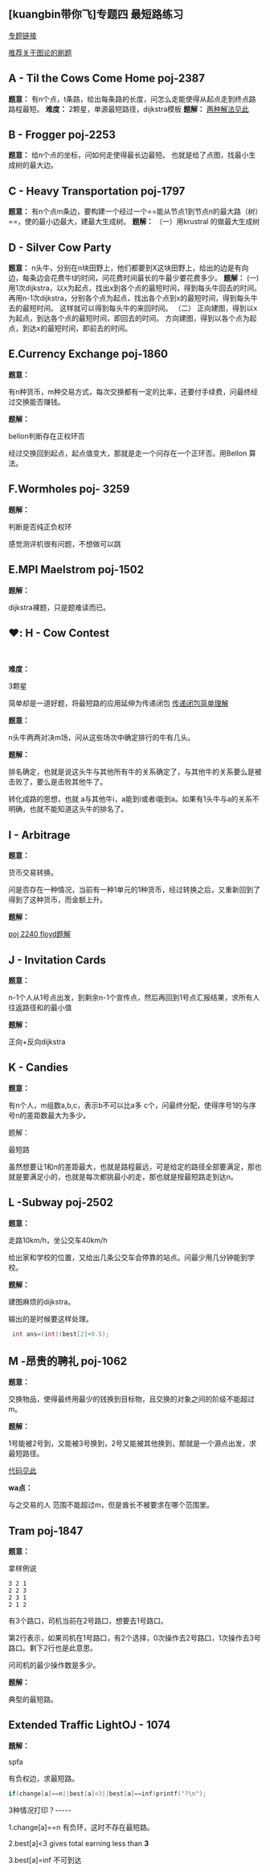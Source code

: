 ## [kuangbin带你飞]专题四 最短路练习

[专题链接](https://vjudge.net/contest/66569)

[推荐关于图论的刷题](https://vjudge.net/article/2169)

## A - Til the Cows Come Home poj-2387

**题意：**
有n个点，t条路，给出每条路的长度，问怎么走能使得从起点走到终点路路程最短。
**难度：**
2颗星，单源最短路径，dijkstra模板
**题解：**
[两种解法见此](https://blog.csdn.net/qq_43235540/article/details/104000801)

## B - Frogger poj-2253
**题意：**
给n个点的坐标，问如何走使得最长边最短。
也就是给了点图，找最小生成树的最大边。

## C - Heavy Transportation poj-1797

**题意：**
有n个点m条边，要构建一个经过一个==能从节点1到节点n的最大路（树）==，使的最小边最大，建最大生成树。
**题解：**
（一）用krustral 的做最大生成树

## D - Silver Cow Party

**题意：**
n头牛，分别在n块田野上，他们都要到X这块田野上，给出的边是有向边，每条边会花费牛t的时间，问花费时间最长的牛最少要花费多少。
**题解：**
(一)
用1次dijkstra，以x为起点，找出x到各个点的最短时间，得到每头牛回去的时间。
再用n-1次dijkstra，分别各个点为起点，找出各个点到x的最短时间，得到每头牛去的最短时间。
这样就可以得到每头牛的来回时间。
（二）
正向建图，得到以x为起点，到达各个点的最短时间，即回去的时间。
方向建图，得到以各个点为起点，到达x的最短时间，即前去的时间。



## E.Currency Exchange poj-1860

**题意：**

有n种货币，m种交易方式，每次交换都有一定的比率，还要付手续费，问最终经过交换能否赚钱。

**题解：**

bellon判断存在正权环否

经过交换回到起点，起点值变大，那就是走一个问存在一个正环否。用Bellon 算法。

## F.Wormholes poj- 3259

**题解：**

判断是否纯正负权环

感觉测评机很有问题，不想做可以跳

## E.MPI Maelstrom poj-1502

**题解：**

dijkstra裸题，只是题难读而已。



##  :heart:: H - Cow Contest

​                    

**难度：**

3颗星

简单却是一道好题，将最短路的应用延伸为传递闭包   [传递闭包简单理解](https://blog.csdn.net/chc960609/article/details/88641687)

**题意：**

n头牛两两对决m场，问从这些场次中确定排行的牛有几头。

**题解：**

排名确定，也就是说这头牛与其他所有牛的关系确定了，与其他牛的关系要么是被击败了，要么是击败其他牛了。

转化成路的思想，也就 a与其他牛i，a能到i或者i能到a。如果有1头牛与a的关系不明确，也就不能知道这头牛的排名了。

## I - Arbitrage

**题意：**

货币交易转换。

问是否存在一种情况，当前有一种1单元的1种货币，经过转换之后，又重新回到了得到了这种货币，而金额上升。

**题解：**

[poj 2240  floyd题解](https://blog.csdn.net/qq_43235540/article/details/104072099)



## J - Invitation Cards

**题意：**

n-1个人从1号点出发，到剩余n-1个宣传点，然后再回到1号点汇报结果，求所有人往返路径和的最小值

**题解：**

正向+反向dijkstra

## K - Candies

**题意：**

有n个人，m组数a,b,c，表示b不可以比a多 c个，问最终分配，使得序号1的与序号n的差距数最大为多少。

题解：

最短路

虽然想要让1和n的差距最大，也就是路程最远，可是给定的路径全部要满足，那也就是要满足小的，也就是每次都挑最小的走，那也就是按最短路走到达n。

## L -Subway poj-2502

**题意：**

走路10km/h，坐公交车40km/h

给出家和学校的位置，又给出几条公交车会停靠的站点。问最少用几分钟能到学校。

**题解：**

建图麻烦的dijkstra。

输出的是时候要这样处理。

```C++
 int ans=(int)(best[2]+0.5);
```

## M -昂贵的聘礼  poj-1062                         

**题意：**

交换物品，使得最终用最少的钱换到目标物，且交换的对象之间的阶级不能超过m。

**题解：**

1号能被2号到，又能被3号换到，2号又能被其他换到，那就是一个源点出发，求最短路径。

[代码见此](https://editor.csdn.net/md/?articleId=104104414)

**wa点：**

与之交易的人 范围不能超过m，但是酋长不被要求在哪个范围里。



## Tram poj-1847

**题意：**

拿样例说

```
3 2 1
2 2 3
2 3 1
2 1 2
```



有3个路口，司机当前在2号路口，想要去1号路口。

第2行表示，如果司机在1号路口，有2个选择，0次操作去2号路口，1次操作去3号路口。剩下2行也是此意思。

问司机的最少操作数是多少。

**题解：**

典型的最短路。

## Extended Traffic  LightOJ - 1074 

**題解：**

spfa

有负权边，求最短路。

```c++
if(change[a]==n||best[a]<3||best[a]==inf)printf("?\n");
```

3种情况打印？-----

1.change[a]==n  有负环，这时不存在最短路。

2.best[a]<3   gives total earning less than **3**

3.best[a]=inf 不可到达